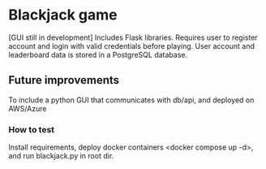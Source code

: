 # Blackjack game
[GUI still in development]
Includes Flask libraries.
Requires user to register account and login with valid credentials before playing. User account and leaderboard data is stored in a PostgreSQL database.

## Future improvements

To include a python GUI that communicates with db/api, and deployed on AWS/Azure

### How to test

Install requirements, deploy docker containers <docker compose up -d>, and run blackjack.py in root dir.
